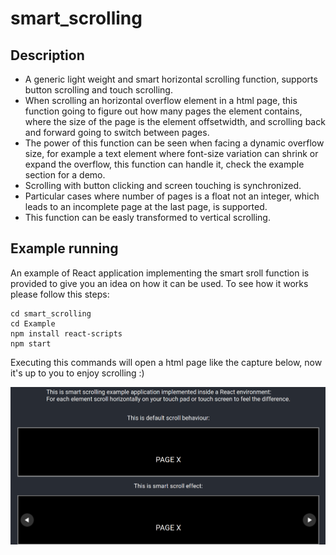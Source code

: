 # smart_scrolling
## Description
- A generic light weight and smart horizontal scrolling function, supports button scrolling and touch scrolling.
- When scrolling an horizontal overflow element in a html page, this function going to figure out how many pages the element contains, where the size of the page is the element offsetwidth, and scrolling back and forward going to switch between pages.
- The power of this function can be seen when facing a dynamic overflow size, for example a text element where font-size variation can shrink or expand the overflow, this function can handle it, check the example section for a demo.
- Scrolling with button clicking and screen touching is synchronized.
- Particular cases where number of pages is a float not an integer, which leads to an incomplete page at the last page, is supported.
- This function can be easly transformed to vertical scrolling.
## Example running
An example of React application implementing the smart sroll function is provided to give you an idea on how it can be used. To see how it works please follow this steps:
```
cd smart_scrolling
cd Example
npm install react-scripts
npm start
```

Executing this commands will open a html page like the capture below, now it's up to you to enjoy scrolling :)

![Alt Text](./Example/Example_capture.png "Optional Title")

